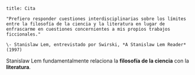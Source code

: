 ```ad-quote
title: Cita

"Prefiero responder cuestiones interdisciplinarias sobre los límites entre la filosofía de la ciencia y la literatura en lugar de enfrascarme en cuestiones concernientes a mis propios trabajos ficcionales."

\- Stanislaw Lem, entrevistado por Swirski, *A Stanislaw Lem Reader* (1997)

```

Stanislaw Lem fundamentalmente relaciona la **filosofía de la ciencia** con la **literatura**.

